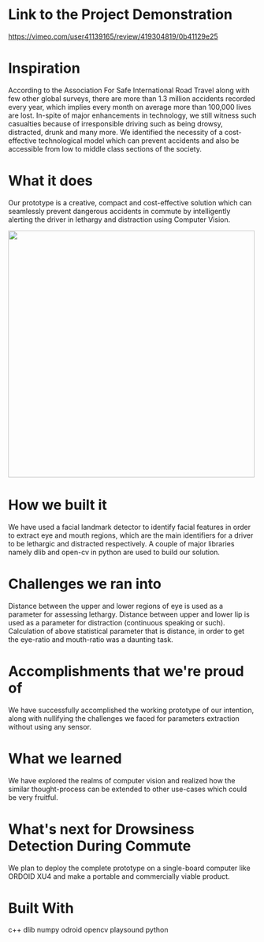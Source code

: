 # Link to the Project Demonstration
https://vimeo.com/user41139165/review/419304819/0b41129e25

# Inspiration
According to the Association For Safe International Road Travel along with few other global surveys, there are more than 1.3 million accidents recorded every year, which implies every month on average more than 100,000 lives are lost. In-spite of major enhancements in technology, we still witness such casualties because of irresponsible driving such as being drowsy, distracted, drunk and many more. We identified the necessity of a cost-effective technological model which can prevent accidents and also be accessible from low to middle class sections of the society.

# What it does
Our prototype is a creative, compact and cost-effective solution which can seamlessly prevent dangerous accidents in commute by intelligently alerting the driver in lethargy and distraction using Computer Vision.

<img src="https://imgur.com/bzGNlQg.jpg" width="500" />

# How we built it
We have used a facial landmark detector to identify facial features in order to extract eye and mouth regions, which are the main identifiers for a driver to be lethargic and distracted respectively. A couple of major libraries namely dlib and open-cv in python are used to build our solution.

# Challenges we ran into
Distance between the upper and lower regions of eye is used as a parameter for assessing lethargy. Distance between upper and lower lip is used as a parameter for distraction (continuous speaking or such). Calculation of above statistical parameter that is distance, in order to get the eye-ratio and mouth-ratio was a daunting task.

# Accomplishments that we're proud of
We have successfully accomplished the working prototype of our intention, along with nullifying the challenges we faced for parameters extraction without using any sensor.

# What we learned
We have explored the realms of computer vision and realized how the similar thought-process can be extended to other use-cases which could be very fruitful.

# What's next for Drowsiness Detection During Commute
We plan to deploy the complete prototype on a single-board computer like ORDOID XU4 and make a portable and commercially viable product.

# Built With
c++
dlib
numpy
odroid
opencv
playsound
python
